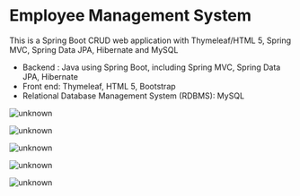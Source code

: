 # Employee Management System
This is a Spring Boot CRUD web application with Thymeleaf/HTML 5, Spring MVC, Spring Data JPA, Hibernate and MySQL


* Backend : Java using Spring Boot, including Spring MVC, Spring Data JPA, Hibernate
* Front end: Thymeleaf, HTML 5, Bootstrap
* Relational Database Management System (RDBMS): MySQL


![unknown](https://user-images.githubusercontent.com/84100829/151665701-dccf27ed-1cb3-4f46-84e7-8a59d7c87415.png)


![unknown](https://user-images.githubusercontent.com/84100829/151665707-ede8247d-03e7-46bf-982f-0e85e38adb3f.png)


![unknown](https://user-images.githubusercontent.com/84100829/151665709-2a2c4ad3-b2f8-4c21-9e48-5b2165711550.png)


![unknown](https://user-images.githubusercontent.com/84100829/151665714-3bfbb429-62ff-4c84-b353-e058b082b412.png)


![unknown](https://user-images.githubusercontent.com/84100829/151665717-941e4ed7-5153-46cc-9f94-e0af1c678747.png)
